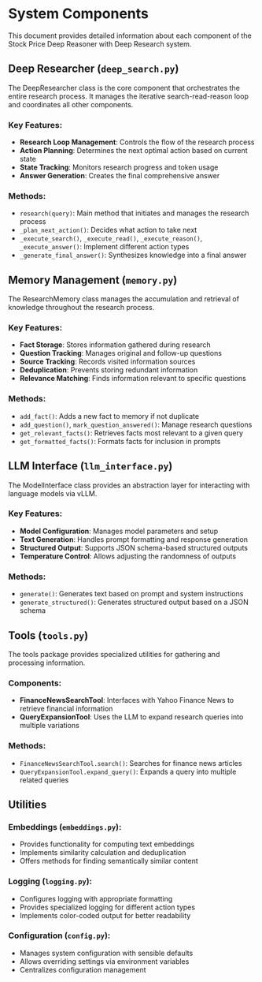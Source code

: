 # System Components

This document provides detailed information about each component of the Stock Price Deep Reasoner with Deep Research system.

## Deep Researcher (`deep_search.py`)

The DeepResearcher class is the core component that orchestrates the entire research process. It manages the iterative search-read-reason loop and coordinates all other components.

### Key Features:
- **Research Loop Management**: Controls the flow of the research process
- **Action Planning**: Determines the next optimal action based on current state
- **State Tracking**: Monitors research progress and token usage
- **Answer Generation**: Creates the final comprehensive answer

### Methods:
- `research(query)`: Main method that initiates and manages the research process
- `_plan_next_action()`: Decides what action to take next
- `_execute_search()`, `_execute_read()`, `_execute_reason()`, `_execute_answer()`: Implement different action types
- `_generate_final_answer()`: Synthesizes knowledge into a final answer

## Memory Management (`memory.py`)

The ResearchMemory class manages the accumulation and retrieval of knowledge throughout the research process.

### Key Features:
- **Fact Storage**: Stores information gathered during research
- **Question Tracking**: Manages original and follow-up questions
- **Source Tracking**: Records visited information sources
- **Deduplication**: Prevents storing redundant information
- **Relevance Matching**: Finds information relevant to specific questions

### Methods:
- `add_fact()`: Adds a new fact to memory if not duplicate
- `add_question()`, `mark_question_answered()`: Manage research questions
- `get_relevant_facts()`: Retrieves facts most relevant to a given query
- `get_formatted_facts()`: Formats facts for inclusion in prompts

## LLM Interface (`llm_interface.py`)

The ModelInterface class provides an abstraction layer for interacting with language models via vLLM.

### Key Features:
- **Model Configuration**: Manages model parameters and setup
- **Text Generation**: Handles prompt formatting and response generation
- **Structured Output**: Supports JSON schema-based structured outputs
- **Temperature Control**: Allows adjusting the randomness of outputs

### Methods:
- `generate()`: Generates text based on prompt and system instructions
- `generate_structured()`: Generates structured output based on a JSON schema

## Tools (`tools.py`)

The tools package provides specialized utilities for gathering and processing information.

### Components:
- **FinanceNewsSearchTool**: Interfaces with Yahoo Finance News to retrieve financial information
- **QueryExpansionTool**: Uses the LLM to expand research queries into multiple variations

### Methods:
- `FinanceNewsSearchTool.search()`: Searches for finance news articles
- `QueryExpansionTool.expand_query()`: Expands a query into multiple related queries

## Utilities

### Embeddings (`embeddings.py`):
- Provides functionality for computing text embeddings
- Implements similarity calculation and deduplication
- Offers methods for finding semantically similar content

### Logging (`logging.py`):
- Configures logging with appropriate formatting
- Provides specialized logging for different action types
- Implements color-coded output for better readability

### Configuration (`config.py`):
- Manages system configuration with sensible defaults
- Allows overriding settings via environment variables
- Centralizes configuration management 